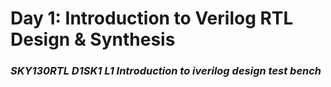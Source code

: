 # Day 1: Introduction to Verilog RTL Design & Synthesis

### *SKY130RTL D1SK1 L1 Introduction to iverilog design test bench*
